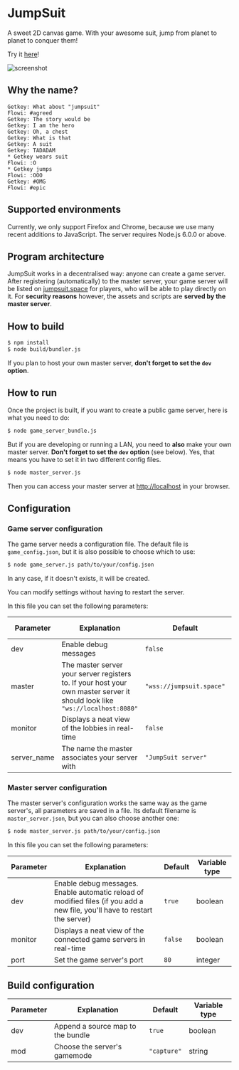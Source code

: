 # JumpSuit

A sweet 2D canvas game.
With your awesome suit, jump from planet to planet to conquer them!

Try it [here](http://jumpsuit.space/)!

![screenshot](http://kordonbl.eu/images/jumpsuit.png)

## Why the name?
```irc
Getkey: What about "jumpsuit"
Flowi: #agreed
Getkey: The story would be
Getkey: I am the hero
Getkey: Oh, a chest
Getkey: What is that
Getkey: A suit
Getkey: TADADAM
* Getkey wears suit
Flowi: :O
* Getkey jumps
Flowi: :OOO
Getkey: #OMG
Flowi: #epic
```

## Supported environments

Currently, we only support Firefox and Chrome, because we use many recent additions to JavaScript.
The server requires Node.js 6.0.0 or above.

## Program architecture

JumpSuit works in a decentralised way: anyone can create a game server. After registering (automatically) to the master server, your game server will be listed on [jumpsuit.space](http://jumpsuit.space/) for players, who will be able to play directly on it. For **security reasons** however, the assets and scripts are **served by the master server**.

## How to build

```sh
$ npm install
$ node build/bundler.js
```

If you plan to host your own master server, **don't forget to set the `dev` option**.

## How to run
Once the project is built, if you want to create a public game server, here is what you need to do:
```sh
$ node game_server_bundle.js
```

But if you are developing or running a LAN, you need to **also** make your own master server. **Don't forget to set the `dev` option** (see below). Yes, that means you have to set it in two different config files.
```sh
$ node master_server.js
```
Then you can access your master server at [http://localhost](http://localhost) in your browser.

## Configuration

### Game server configuration

The game server needs a configuration file. The default file is `game_config.json`, but it is also possible to choose which to use:
```sh
$ node game_server.js path/to/your/config.json
```

In any case, if it doesn't exists, it will be created.

You can modify settings without having to restart the server.

In this file you can set the following parameters:

Parameter | Explanation | Default | Variable type
--------- | ----------- | ------- | -------------
dev | Enable debug messages | `false` | boolean
master | The master server your server registers to. If your host your own master server it should look like `"ws://localhost:8080"` | `"wss://jumpsuit.space"` | string
monitor | Displays a neat view of the lobbies in real-time | `false` | boolean
server_name | The name the master associates your server with | `"JumpSuit server"` | string


### Master server configuration

The master server's configuration works the same way as the game server's, all parameters are saved in a file. Its default filename is `master_server.json`, but you can also choose another one:
```sh
$ node master_server.js path/to/your/config.json
```

In this file you can set the following parameters:

Parameter | Explanation | Default | Variable type
--------- | ----------- | ------- | -------------
dev | Enable debug messages. Enable automatic reload of modified files (if you add a new file, you'll have to restart the server) | `true` | boolean
monitor | Displays a neat view of the connected game servers in real-time | `false` | boolean
port | Set the game server's port | `80` | integer


## Build configuration
Parameter | Explanation | Default | Variable type
--------- | ----------- | ------- | -------------
dev | Append a source map to the bundle | `true` | boolean
mod | Choose the server's gamemode | `"capture"` | string
